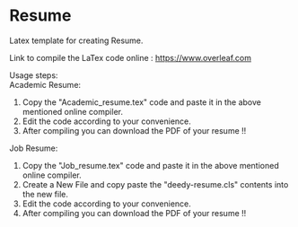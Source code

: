 # Resume
Latex template for creating Resume.

Link to compile the LaTex code online : https://www.overleaf.com

Usage steps:  
Academic Resume:
1) Copy the "Academic_resume.tex" code and paste it in the above mentioned online compiler.
2) Edit the code according to your convenience.
3) After compiling you can download the PDF of your resume !!  

Job Resume:  
1) Copy the "Job_resume.tex" code and paste it in the above mentioned online compiler.
2) Create a New File and copy paste the "deedy-resume.cls" contents into the new file.
3) Edit the code according to your convenience.
4) After compiling you can download the PDF of your resume !!  
